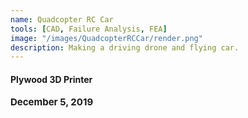 ```yaml
---
name: Quadcopter RC Car
tools: [CAD, Failure Analysis, FEA]
image: "/images/QuadcopterRCCar/render.png"
description: Making a driving drone and flying car.
---
```


#### <b>Plywood 3D Printer<b>
<p style="font-size:15px; padding: 0 0 1em 0;">December 5, 2019</p>